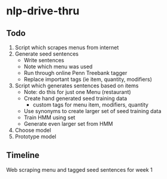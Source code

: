 # nlp-drive-thru

## Todo
1. Script which scrapes menus from internet
2. Generate seed sentences
    - Write sentences
    - Note which menu was used
    - Run through online Penn Treebank tagger
    - Replace important tags (ie item, quantity, modifiers)
3. Script which generates sentences based on items
    - Note: do this for just one Menu (restaurant)
    - Create hand generated seed training data
      - custom tags for menu item, modifiers, quantity
    - Use synonyms to create larger set of seed training data
    - Train HMM using set
    - Generate even larger set from HMM
4. Choose model
5. Prototype model


## Timeline
Web scraping menu and tagged seed sentences for week 1